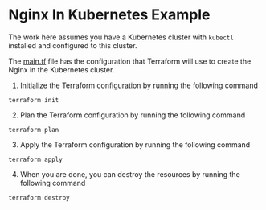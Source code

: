 # Nginx In Kubernetes Example
The work here assumes you have a Kubernetes cluster with `kubectl` installed and configured to this cluster.

The [main.tf](main.tf) file has the configuration that Terraform will use to create the Nginx in the Kubernetes cluster.

1. Initialize the Terraform configuration by running the following command
```shell
terraform init
```

2. Plan the Terraform configuration by running the following command
```shell
terraform plan
```

3. Apply the Terraform configuration by running the following command
```shell
terraform apply
```

4. When you are done, you can destroy the resources by running the following command
```shell
terraform destroy
```
